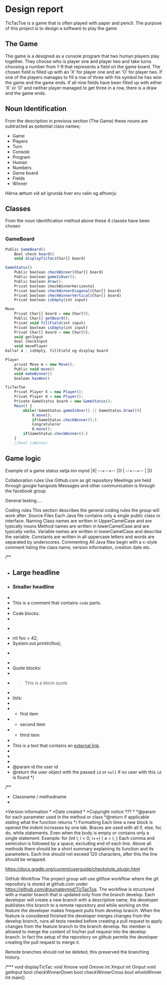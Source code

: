  
 # Design report

 TicTacToe is a game that is often played with paper and pencil. The purpose of this project is to design a software to play the game

 ## The Game

 The game is a designed as a console program that two human players play together. They choose who is player one and player two and take turns choosing a number from 1-9 that represents a field on the game board. The chosen field is filled up with an ‘X’ for player one and an ‘O’ for player two. If one of the players manages to fill a row of three with his symbol he has won the game and the game ends. If all nine fields have been filled up with either ‘X’ or ‘O’ and neither player managed to get three in a row, there is a draw and the game ends.

 ## Noun Identification

  From the description in previous section (The Game) these nouns are subtracted as potential class names;
 * Game
 * Players
 * Turn
 * Console
 * Program
 * Human
 * Numbers
 * Game board
 * Fields
 * Winner
 
 Hérna ættum við að ígrunda hver eru valin og afhverju

## Classes
From the noun identification method above these 4 classes have been chosen

### GameBoard
```javascript
Public GameBoard()
    Bool check board()
    void displayTicTac(Char[] board)
```

```javascript
GameStatus()
    Public boolean checkWinner(Char[] board)
    Public boolean gameIsOver();
    Public boolean draw();
    Privat boolean checkWinnerHorizontal
    Privat boolean checkWinnerDiagonal(Char[] board)
    Privat boolean checkWinnerVertical(Char[] board)
    Privat boolean isEmpty(int input)
```

```javascript
Move
    Privat Char[] board = new Char[9];
    Public Char[] getBoard();
    Privat void fillField(int input)
    Privat boolean isEmpty(int input)
    Privat Char[] board = new Char[9];
    void getInput
    bool checkInput
    void movePlayer
Kallar á : isEmpty, fillField og display board 
```

```javascript
Player
    privat Move m = new Move();
    Public void move()
    void makeWinner()
    boolean hasWon()
```
```javascript
TicTacToe
    Privat Player X = new Player();
    Privat Player O = new Player();
    Private GameStatus board = new GameStatus();
    Main() {
        while(!GameStatus.gameIsOver() || GameStatus.Draw()){
            X.move();
            if(GameStatus.checkWinner();)
            Congratulerer
            O.move();
        if(GameStatus.checkWinner();)
    }
    //bool isWinner
```

## Game logic
Example of a game status
setja inn mynd 
    |X|
--+--+--
   |O |
--+--+--
   |    |O


Collaboration rules
Use Github.com as git repository
Meetings are held through google hangouts
Messages and other communication is through the facebook group


General testing….


Coding rules
This section describes the general coding rules the group will work after.
Source Files
    Each Java file contains only a single public class or interface.
Naming
Class names are written in UpperCamelCase and are typically nouns
Method names are written in lowerCamelCase and are typically verbs.
Variable names are written in lowerCamelCase and describe the variable.
Constants are written in all uppercase letters and words are separated by underscores.
Commenting
    All Java files begin with a c-style comment listing the class name, version information, creation date etc.
    
/**
 * ## Large headline
 * ### Smaller headline
 *
 * This is a comment that contains `code` parts.
 *
 * Code blocks:
 *
 * ```java
 * int foo = 42;
 * System.out.println(foo);
 * ```
 *
 * Quote blocks:
 *
 * > This is a block quote
 *
 * lists:
 *
 *  - first item
 *  - second item
 *  - third item
 *
 * This is a text that contains an [external link][link].
 *
 * [link]: http://external-link.com/
 *
 * @param id the user id
 * @return the user object with the passed `id` or `null` if no user with this `id` is found
 */






/**
* Classname / methodname
*
*Version information
*
*Date created
*
*Copyright notice ???
*
*@param       for each parameter used in the method or class
*@return    if applicable stating what the function returns
*/
Formatting
Each time a new block is opened the indent increases by one tab.
Braces are used with all if, else, for, do, while statements. Even when the body is empty or contains only a single statement.
Example:
for (int i; i < 0; i++) {
     a = i;
}
Each comma and semicolon is followed by a space, excluding end of each line.
Above all methods there should be a short summary explaining its function and its parameters.
Each line should not exceed 120 characters, after this the line should be wrapped.
 




https://docs.gradle.org/current/userguide/checkstyle_plugin.html




GitHub Workflow
The project group will use gitflow workflow where the git repository is stored at github.com under 
https://github.com/draumateymid/TicTacToe. The workflow is structured with a master branch that is updated only from the branch develop. Each developer will create a new branch with a descriptive name, the developer publishes this branch to a remote repository and while working on the feature the developer makes frequent pulls from develop branch. When the feature is considered finished the developer merges changes from the develop branch, runs all tests needed before creating a pull request to apply changes from the feature branch to the branch develop.
No member is allowed to merge the content of his/her pull request into the develop branch. In fact the setup of the repository on github permits the developer creating the pull request to merge it.


Remote branches should not be deleted, this preserved the branching history.



/*** 
void displayTicTac
void Xmove
void Omove
int Xinput
int Oinput
void getInput
bool checkWinnerDown
bool checkWinnerCross
bool whoIsWinner
Int main()


